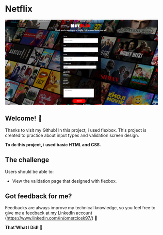 # Netflix

![Design preview for validation page](Project_001_.png)

## Welcome! 👋

Thanks to visit my Github! In this project, i used flexbox. This project is created to practice about input types and validation screen design.

**To do this project, i used basic HTML and CSS.**

## The challenge

Users should be able to:

- View the validation page that designed with flexbox.

## Got feedback for me?

Feedbacks are always improve my technical knowledge, so you feel free to give me a feedback at my LinkedIn account (https://www.linkedin.com/in/omercicek97/) 🙌

**That'What I Did!** 🚀
